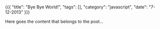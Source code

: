 {{{
  "title": "Bye Bye World!",
  "tags": [],
  "category": "javascript",
  "date": "7-12-2013"
}}}

Here goes the content that belongs to the post...